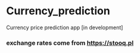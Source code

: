 # Currency_prediction
Currency price prediction app [in development]

### exchange rates come from https://stooq.pl
